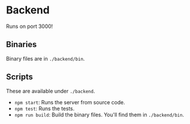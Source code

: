 # Backend

Runs on port 3000!

## Binaries

Binary files are in `./backend/bin`.

## Scripts

These are available under `./backend`.

- `npm start`: Runs the server from source code.
- `npm test`: Runs the tests.
- `npm run build`: Build the binary files. You'll find them in `./backend/bin`.

